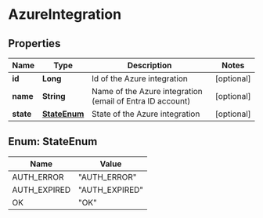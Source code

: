 
# AzureIntegration

## Properties
Name | Type | Description | Notes
------------ | ------------- | ------------- | -------------
**id** | **Long** | Id of the Azure integration |  [optional]
**name** | **String** | Name of the Azure integration (email of Entra ID account) |  [optional]
**state** | [**StateEnum**](#StateEnum) | State of the Azure integration |  [optional]


<a name="StateEnum"></a>
## Enum: StateEnum
Name | Value
---- | -----
AUTH_ERROR | &quot;AUTH_ERROR&quot;
AUTH_EXPIRED | &quot;AUTH_EXPIRED&quot;
OK | &quot;OK&quot;



